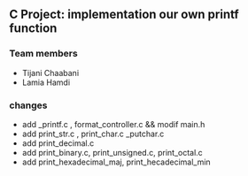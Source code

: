 ## C Project: implementation our own printf function

### Team members

- Tijani Chaabani
- Lamia Hamdi

### changes

- add _printf.c , format_controller.c && modif main.h
- add print_str.c , print_char.c _putchar.c
- add print_decimal.c
- add print_binary.c, print_unsigned.c, print_octal.c
- add print_hexadecimal_maj, print_hecadecimal_min
